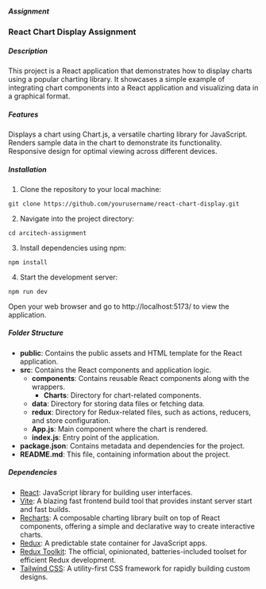 ##### Assignment

### React Chart Display Assignment

##### Description

This project is a React application that demonstrates how to display charts using a popular charting library. It showcases a simple example of integrating chart components into a React application and visualizing data in a graphical format.

##### Features

Displays a chart using Chart.js, a versatile charting library for JavaScript.
Renders sample data in the chart to demonstrate its functionality.
Responsive design for optimal viewing across different devices.

##### Installation

1. Clone the repository to your local machine:

```
git clone https://github.com/yourusername/react-chart-display.git
```

2. Navigate into the project directory:

```
cd arcitech-assignment
```

3. Install dependencies using npm:

```
npm install
```

4. Start the development server:

```
npm run dev
```

Open your web browser and go to http://localhost:5173/ to view the application.

##### Folder Structure

- **public**: Contains the public assets and HTML template for the React application.
- **src**: Contains the React components and application logic.
  - **components**: Contains reusable React components along with the wrappers.
    - **Charts**: Directory for chart-related components.
  - **data**: Directory for storing data files or fetching data.
  - **redux**: Directory for Redux-related files, such as actions, reducers, and store configuration.
  - **App.js**: Main component where the chart is rendered.
  - **index.js**: Entry point of the application.
- **package.json**: Contains metadata and dependencies for the project.
- **README.md**: This file, containing information about the project.

##### Dependencies

- [React](https://reactjs.org/): JavaScript library for building user interfaces.
- [Vite](https://vitejs.dev/): A blazing fast frontend build tool that provides instant server start and fast builds.
- [Recharts](https://recharts.org/): A composable charting library built on top of React components, offering a simple and declarative way to create interactive charts.
- [Redux](https://redux.js.org/): A predictable state container for JavaScript apps.
- [Redux Toolkit](https://redux-toolkit.js.org/): The official, opinionated, batteries-included toolset for efficient Redux development.
- [Tailwind CSS](https://tailwindcss.com/): A utility-first CSS framework for rapidly building custom designs.
